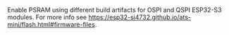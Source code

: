 Enable PSRAM using different build artifacts for OSPI and QSPI ESP32-S3 modules. For more info see <https://esp32-si4732.github.io/ats-mini/flash.html#firmware-files>.
